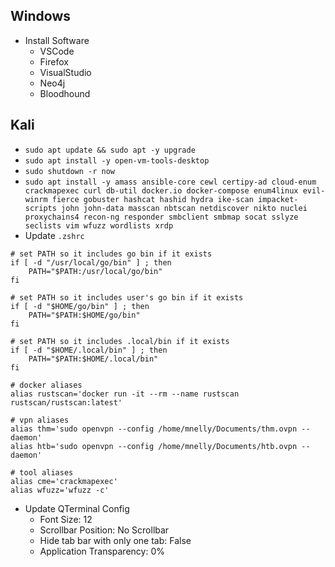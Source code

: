 ## Windows
- Install Software
	- VSCode
	- Firefox
	- VisualStudio
	- Neo4j
	- Bloodhound
## Kali
- `sudo apt update && sudo apt -y upgrade`
- `sudo apt install -y open-vm-tools-desktop` 
- `sudo shutdown -r now`
- `sudo apt install -y amass ansible-core cewl certipy-ad cloud-enum crackmapexec curl db-util docker.io docker-compose enum4linux evil-winrm fierce gobuster hashcat hashid hydra ike-scan impacket-scripts john john-data masscan nbtscan netdiscover nikto nuclei proxychains4 recon-ng responder smbclient smbmap socat sslyze seclists vim wfuzz wordlists xrdp`
- Update `.zshrc`
```shell
# set PATH so it includes go bin if it exists
if [ -d "/usr/local/go/bin" ] ; then
    PATH="$PATH:/usr/local/go/bin"
fi

# set PATH so it includes user's go bin if it exists
if [ -d "$HOME/go/bin" ] ; then
    PATH="$PATH:$HOME/go/bin"
fi

# set PATH so it includes .local/bin if it exists
if [ -d "$HOME/.local/bin" ] ; then
    PATH="$PATH:$HOME/.local/bin"
fi

# docker aliases
alias rustscan='docker run -it --rm --name rustscan rustscan/rustscan:latest'

# vpn aliases
alias thm='sudo openvpn --config /home/mnelly/Documents/thm.ovpn --daemon'
alias htb='sudo openvpn --config /home/mnelly/Documents/htb.ovpn --daemon'

# tool aliases
alias cme='crackmapexec'
alias wfuzz='wfuzz -c'
```
- Update QTerminal Config
	- Font Size: 12
	- Scrollbar Position: No Scrollbar
	- Hide tab bar with only one tab: False
	- Application Transparency: 0%
